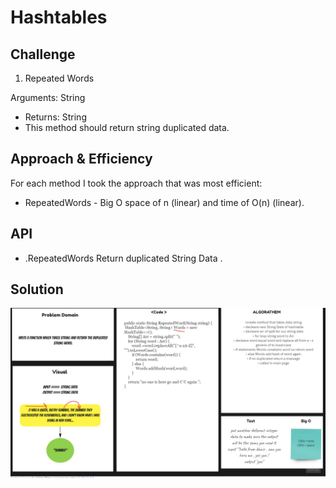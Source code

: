 # Hashtables
## Challenge

1. Repeated Words

Arguments: String
- Returns: String
- This method should return string duplicated data.


## Approach & Efficiency
For each method I took the approach that was most efficient:
- RepeatedWords - Big O space of n (linear) and time of O(n) (linear).


## API
* .RepeatedWords Return duplicated String Data .

## Solution 

![code31](code31.jpg)

